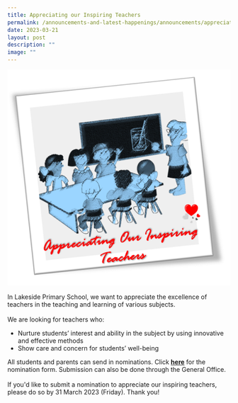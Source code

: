 ```yaml
---
title: Appreciating our Inspiring Teachers
permalink: /announcements-and-latest-happenings/announcements/appreciating-our-inspiring-teachers/
date: 2023-03-21
layout: post
description: ""
image: ""
---
```

<img src="/images/Announcements/teacher1.png">

In Lakeside Primary School, we want to appreciate the excellence of teachers in the teaching and learning of various subjects.
<br><br>
We are looking for teachers who:
<ul>
<li>Nurture students’ interest and ability in the subject by using innovative and effective methods</li>
<li>Show care and concern for students’ well-being</li>
</ul>
All students and parents can send in nominations. Click <a href="https://forms.gle/Ne6Gfu9rgdMGd7yz8"><b>here</b></a> for the nomination form. Submission can also be done through the General Office.
<br><br>
If you'd like to submit a nomination to appreciate our inspiring teachers, please do so by 31 March 2023 (Friday). Thank you!